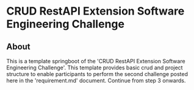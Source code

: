 # CRUD RestAPI Extension Software Engineering Challenge

## About 
This is a template springboot of the 'CRUD RestAPI Extension Software Engineering Challenge'. 
This template provides basic crud and project structure to enable participants to perform the second challenge posted here in the 'requirement.md' document. Continue from step 3 onwards.

